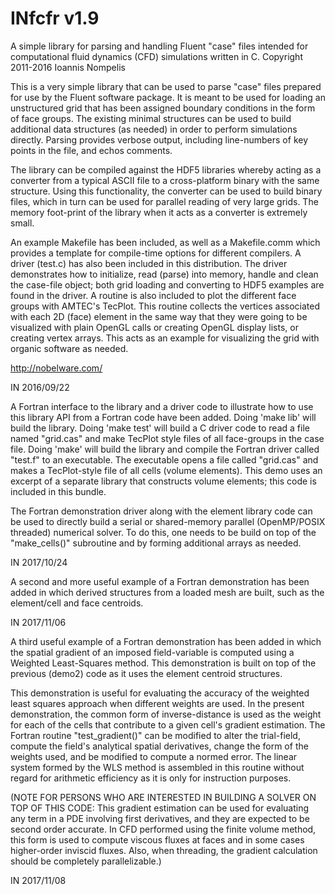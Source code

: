 # INfcfr v1.9

 A simple library for parsing and handling Fluent "case" files intended for
 computational fluid dynamics (CFD) simulations written in C.
 Copyright 2011-2016 Ioannis Nompelis

This is a very simple library that can be used to parse "case" files prepared
for use by the Fluent software package. It is meant to be used for loading an
unstructured grid that has been assigned boundary conditions in the form of face
groups. The existing minimal structures can be used to build additional data
structures (as needed) in order to perform simulations directly. Parsing
provides verbose output, including line-numbers of key points in the file,
and echos comments.

The library can be compiled against the HDF5 libraries whereby acting as a
converter from a typical ASCII file to a cross-platform binary with the same
structure. Using this functionality, the converter can be used to build binary
files, which in turn can be used for parallel reading of very large grids.
The memory foot-print of the library when it acts as a converter is extremely
small.

An example Makefile has been included, as well as a Makefile.comm which
provides a template for compile-time options for different compilers. A
driver (test.c) has also been included in this distribution. The driver
demonstrates how to initialize, read (parse) into memory, handle and clean
the case-file object; both grid loading and converting to HDF5 examples are
found in the driver. A routine is also included to plot the different face
groups with AMTEC's TecPlot. This routine collects the vertices associated
with each 2D (face) element in the same way that they were going to be
visualized with plain OpenGL calls or creating OpenGL display lists, or
creating vertex arrays. This acts as an example for visualizing the grid
with organic software as needed.

http://nobelware.com/

IN 2016/09/22


A Fortran interface to the library and a driver code to illustrate how to use
this library API from a Fortran code have been added. Doing 'make lib' will
build the library. Doing 'make test' will build a C driver code to read a file
named "grid.cas" and make TecPlot style files of all face-groups in the case
file. Doing 'make' will build the library and compile the Fortran driver
called "test.f" to an executable. The executable opens a file called "grid.cas"
and makes a TecPlot-style file of all cells (volume elements). This demo uses
an excerpt of a separate library that constructs volume elements; this code is
included in this bundle.

The Fortran demonstration driver along with the element library code can be used
to directly build a serial or shared-memory parallel (OpenMP/POSIX threaded)
numerical solver. To do this, one needs to be build on top of the "make_cells()"
subroutine and by forming additional arrays as needed.

IN 2017/10/24


A second and more useful example of a Fortran demonstration has been added in
which derived structures from a loaded mesh are built, such as the element/cell
and face centroids.

IN 2017/11/06


A third useful example of a Fortran demonstration has been added in which the
spatial gradient of an imposed field-variable is computed using a Weighted
Least-Squares method. This demonstration is built on top of the previous (demo2)
code as it uses the element centroid structures.

This demonstration is useful for evaluating the accuracy of the weighted least
squares approach when different weights are used. In the present demonstration,
the common form of inverse-distance is used as the weight for each of the cells
that contribute to a given cell's gradient estimation. The Fortran routine
"test_gradient()" can be modified to alter the trial-field, compute the field's
analytical spatial derivatives, change the form of the weights used, and be
modified to compute a normed error. The linear system formed by the WLS method
is assembled in this routine without regard for arithmetic efficiency as it is
only for instruction purposes.

(NOTE FOR PERSONS WHO ARE INTERESTED IN BUILDING A SOLVER ON TOP OF THIS CODE:
This gradient estimation can be used for evaluating any term in a PDE involving
first derivatives, and they are expected to be second order accurate. In CFD
performed using the finite volume method, this form is used to compute viscous
fluxes at faces and in some cases higher-order inviscid fluxes. Also, when
threading, the gradient calculation should be completely parallelizable.)

IN 2017/11/08

